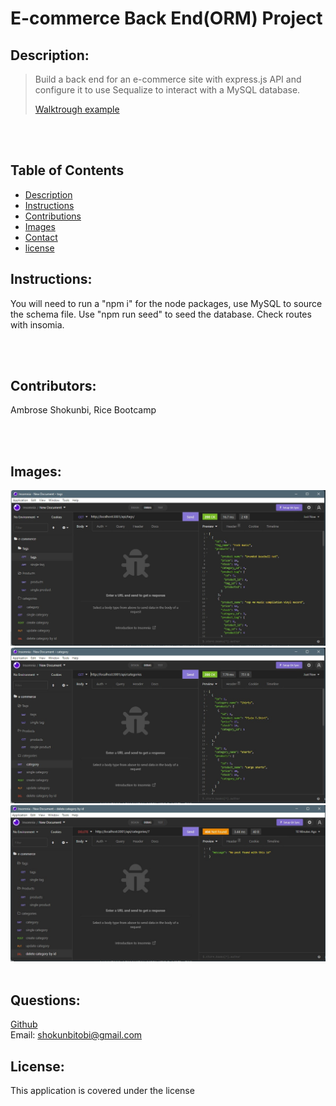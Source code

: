 

# E-commerce Back End(ORM) Project
## Description:
<blockquote>
<p>Build a back end for an e-commerce site with express.js API and configure it to use Sequalize to interact with a MySQL database.

[Walktrough example](https://drive.google.com/file/d/1apTdqrCFP6vcfXGbBGnLkrvjHSp4vzT3/view?usp=sharing)
</p>
</blockquote>
<br><br>

## Table of Contents
- [Description](#description)
- [Instructions](#instructions)
- [Contributions](#contributors)
- [Images](#images)
- [Contact](#questions)
- [license](#license)

## Instructions:

You will need to run a "npm i" for the node packages, use MySQL to source the schema file. Use "npm run seed" to seed the database. Check routes with insomia.

<br><br>
## Contributors:

Ambrose Shokunbi, Rice Bootcamp

<br><br>

## Images:
<img  src="./Images/1.jpg" width="600" >

<img  src="./Images/2.jpg" width="600" >

<img  src="./Images/3.jpg" width="600" >
<br><br>

## Questions:
[Github](https://github.com/ashokunb)
<br>
Email: shokunbitobi@gmail.com


## License:

  This application is covered under the  license
<br>
